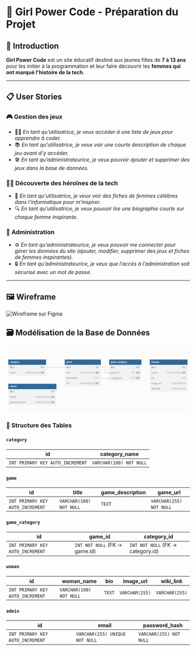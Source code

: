 # 🎯 Girl Power Code - Préparation du Projet

## 📌 Introduction
**Girl Power Code** est un site éducatif destiné aux jeunes filles de **7 à 13 ans** pour les initier à la programmation et leur faire découvrir les **femmes qui ont marqué l'histoire de la tech**.

---

## 📋 User Stories

### 🎮 **Gestion des jeux**
- 🧑‍🎓 *En tant qu’utilisatrice, je veux accéder à une liste de jeux pour apprendre à coder.*  
- 📚 *En tant qu’utilisatrice, je veux voir une courte description de chaque jeu avant d’y accéder.*  
- 🛠️ *En tant qu’administrateurice, je veux pouvoir ajouter et supprimer des jeux dans la base de données.*  

### 👩‍💻 **Découverte des héroïnes de la tech**
- 🌟 *En tant qu'utilisatrice, je veux voir des fiches de femmes célèbres dans l’informatique pour m’inspirer.*  
- 🔍 *En tant qu’utilisatrice, je veux pouvoir lire une biographie courte sur chaque femme inspirante.*  

### 🔐 **Administration**
- ⚙️ *En tant qu’administrateurice, je veux pouvoir me connecter pour gérer les données du site (ajouter, modifier, supprimer des jeux et fiches de femmes inspirantes).*  
- 🔒 *En tant qu’administrateurice, je veux que l’accès à l’administration soit sécurisé avec un mot de passe.*  

---

## 🖼 Wireframe

![Wireframe sur Figma](https://www.figma.com/design/Uza36iq7D9rxUTF0S8tFKA/GPC?node-id=0-1&t=UoID1BHgsocI9XR2-1)

## 🗃️ Modélisation de la Base de Données

![Modélisation BDD](../../assets/images/DB_schema_GPC.png)

### **📌 Structure des Tables**
#### `category`
| id | category_name |
|----|------|
| `INT PRIMARY KEY AUTO_INCREMENT` | `VARCHAR(100) NOT NULL` |

#### `game`
| id | title | game_description | game_url |
|----|-------|------------|-----|
| `INT PRIMARY KEY AUTO_INCREMENT` | `VARCHAR(100) NOT NULL` | `TEXT` | `VARCHAR(255) NOT NULL` |

#### `game_category`
| id | game_id | category_id |
|----|---------|------------|
| `INT PRIMARY KEY AUTO_INCREMENT` | `INT NOT NULL` (FK → game.id) | `INT NOT NULL` (FK → category.id) |

#### `woman`
| id | woman_name | bio | image_url | wiki_link |
|----|------|-----|-----------|-----------|
| `INT PRIMARY KEY AUTO_INCREMENT` | `VARCHAR(100) NOT NULL` | `TEXT` | `VARCHAR(255)` | `VARCHAR(255)` |

#### `admin`
| id | email | password_hash |
|----|-------|--------------|
| `INT PRIMARY KEY AUTO_INCREMENT` | `VARCHAR(255) UNIQUE NOT NULL` | `VARCHAR(255) NOT NULL` |

